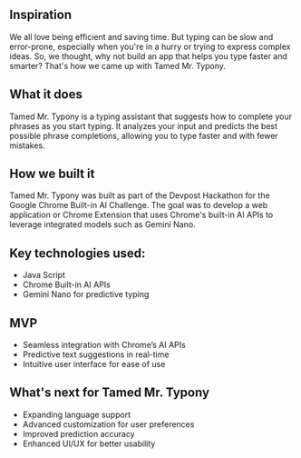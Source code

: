 ## Inspiration
We all love being efficient and saving time. But typing can be slow and error-prone, especially when you're in a hurry or trying to express complex ideas. So, we thought, why not build an app that helps you type faster and smarter? That's how we came up with Tamed Mr. Typony.

## What it does
Tamed Mr. Typony is a typing assistant that suggests how to complete your phrases as you start typing. It analyzes your input and predicts the best possible phrase completions, allowing you to type faster and with fewer mistakes.

## How we built it
Tamed Mr. Typony was built as part of the Devpost Hackathon for the Google Chrome Built-in AI Challenge. The goal was to develop a web application or Chrome Extension that uses Chrome's built-in AI APIs to leverage integrated models such as Gemini Nano.

## Key technologies used:
- Java Script
- Chrome Built-in AI APIs
- Gemini Nano for predictive typing

## MVP
- Seamless integration with Chrome’s AI APIs
- Predictive text suggestions in real-time
- Intuitive user interface for ease of use

## What's next for Tamed Mr. Typony
- Expanding language support
- Advanced customization for user preferences
- Improved prediction accuracy
- Enhanced UI/UX for better usability

